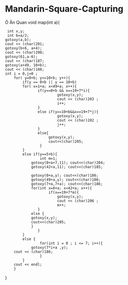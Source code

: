 # Mandarin-Square-Capturing
Ô Ăn Quan
void map(int a){

     int x,y;
     int b=a/2;
    gotoxy(a,b);
	cout << (char)201;
	gotoxy(b+6, a+4);
	cout << (char)200;
	gotoxy(61,a-6);
	cout << (char)187;
	gotoxy(a+49, 10+b);
	cout << (char)188;
    int i = 0,j=0 ;
        for( y=0+b; y<=10+b; y++){
            if(y == 0+b || y == 10+b)
            for( x=1+a; x<49+a; x++){
                   if(y==0+b && x==19+7*i){
                            gotoxy(x,y);
                            cout << (char)203 ;
                            i++;
                   }
                   else if(y==10+b&&x==19+7*j){
                            gotoxy(x,y);
                            cout << (char)202 ;
                            j++;
                   }
                   else{
                        gotoxy(x,y);
                        cout<<(char)205;
					}
            }
            else if(y==5+b){
                    int m=1;
                gotoxy(0+a+7,11); cout<<(char)204;
                gotoxy(42+a,11); cout<<(char)185;

				gotoxy(0+a,y); cout<<(char)186;
				gotoxy(49+a,y); cout<<(char)186;
				gotoxy(7+a,7+a); cout<<(char)186;
				for(int x=8+a; x<42+a; x++){
                        if(x==19+7*m){
                            gotoxy(x,y);
                            cout << (char)206 ;
                            m++;
                   }
                else {
                gotoxy(x,y);
                cout<<(char)205;
                }
                   }
            }
            else {
                    for(int i = 0 ; i <= 7; i++){
				gotoxy(7*i+a ,y); 
        cout << (char)186;
                    }
            }
        cout << endl;
        }
}
